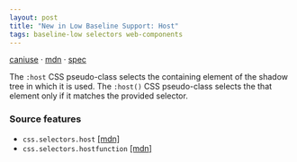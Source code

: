 ```yaml
---
layout: post
title: "New in Low Baseline Support: Host"
tags: baseline-low selectors web-components
---
```


[caniuse](https://caniuse.com/?search=host) · [mdn](https://developer.mozilla.org/en-US/search?q=Host) · [spec](https://drafts.csswg.org/css-scoping-1/#host-selector)

The `:host` CSS pseudo-class selects the containing element of the shadow tree in which it is used. The `:host()` CSS pseudo-class selects the that element only if it matches the provided selector.

### Source features

- ``css.selectors.host`` [[mdn]](https://developer.mozilla.org/en-US/search?q=css.selectors.host)
- ``css.selectors.hostfunction`` [[mdn]](https://developer.mozilla.org/en-US/search?q=css.selectors.hostfunction)
